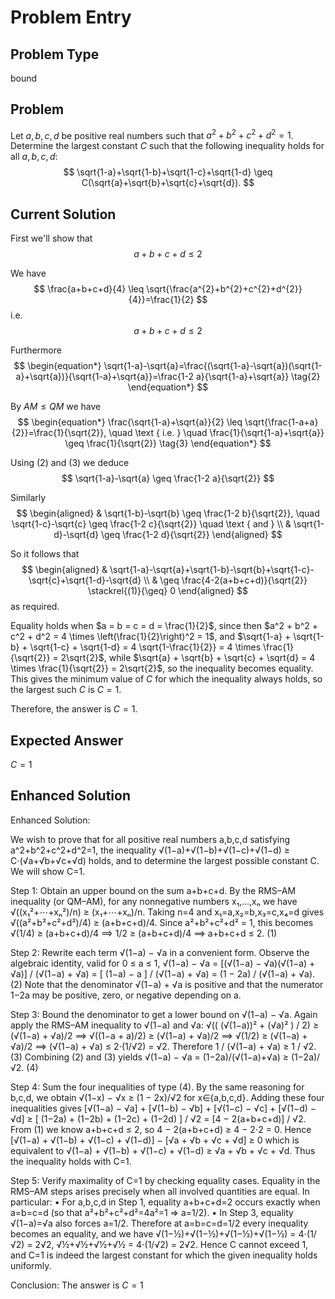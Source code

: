 # Problem Entry

## Problem Type
bound

## Problem
Let $a, b, c, d$ be positive real numbers such that $a^{2}+b^{2}+c^{2}+d^{2}=1$. Determine the largest constant $C$ such that the following inequality holds for all $a, b, c, d$:
$$
\sqrt{1-a}+\sqrt{1-b}+\sqrt{1-c}+\sqrt{1-d} \geq C(\sqrt{a}+\sqrt{b}+\sqrt{c}+\sqrt{d}).
$$

## Current Solution
First we'll show that
$$
\begin{equation*}
a+b+c+d \leq 2 \tag{1}
\end{equation*}
$$

We have
$$
\frac{a+b+c+d}{4} \leq \sqrt{\frac{a^{2}+b^{2}+c^{2}+d^{2}}{4}}=\frac{1}{2}
$$
i.e.
$$
a+b+c+d \leq 2
$$

Furthermore
$$
\begin{equation*}
\sqrt{1-a}-\sqrt{a}=\frac{(\sqrt{1-a}-\sqrt{a})(\sqrt{1-a}+\sqrt{a})}{\sqrt{1-a}+\sqrt{a}}=\frac{1-2 a}{\sqrt{1-a}+\sqrt{a}} \tag{2}
\end{equation*}
$$

By $A M \leq Q M$ we have
$$
\begin{equation*}
\frac{\sqrt{1-a}+\sqrt{a}}{2} \leq \sqrt{\frac{1-a+a}{2}}=\frac{1}{\sqrt{2}}, \quad \text { i.e. } \quad \frac{1}{\sqrt{1-a}+\sqrt{a}} \geq \frac{1}{\sqrt{2}} \tag{3}
\end{equation*}
$$

Using (2) and (3) we deduce
$$
\sqrt{1-a}-\sqrt{a} \geq \frac{1-2 a}{\sqrt{2}}
$$

Similarly
$$
\begin{aligned}
& \sqrt{1-b}-\sqrt{b} \geq \frac{1-2 b}{\sqrt{2}}, \quad \sqrt{1-c}-\sqrt{c} \geq \frac{1-2 c}{\sqrt{2}} \quad \text { and } \\
& \sqrt{1-d}-\sqrt{d} \geq \frac{1-2 d}{\sqrt{2}}
\end{aligned}
$$

So it follows that
$$
\begin{aligned}
& \sqrt{1-a}-\sqrt{a}+\sqrt{1-b}-\sqrt{b}+\sqrt{1-c}-\sqrt{c}+\sqrt{1-d}-\sqrt{d} \\
& \geq \frac{4-2(a+b+c+d)}{\sqrt{2}} \stackrel{(1)}{\geq} 0
\end{aligned}
$$
as required.

Equality holds when $a = b = c = d = \frac{1}{2}$, since then $a^2 + b^2 + c^2 + d^2 = 4 \times \left(\frac{1}{2}\right)^2 = 1$, and $\sqrt{1-a} + \sqrt{1-b} + \sqrt{1-c} + \sqrt{1-d} = 4 \sqrt{1-\frac{1}{2}} = 4 \times \frac{1}{\sqrt{2}} = 2\sqrt{2}$, while $\sqrt{a} + \sqrt{b} + \sqrt{c} + \sqrt{d} = 4 \times \frac{1}{\sqrt{2}} = 2\sqrt{2}$, so the inequality becomes equality. This gives the minimum value of $C$ for which the inequality always holds, so the largest such $C$ is $C = 1$.

Therefore, the answer is $C = 1$.

## Expected Answer
$C = 1$

## Enhanced Solution
Enhanced Solution:

We wish to prove that for all positive real numbers a,b,c,d satisfying a^2+b^2+c^2+d^2=1, the inequality
  √(1−a)+√(1−b)+√(1−c)+√(1−d) ≥ C⋅(√a+√b+√c+√d)
holds, and to determine the largest possible constant C. We will show C=1.

Step 1: Obtain an upper bound on the sum a+b+c+d.
  By the RMS–AM inequality (or QM–AM), for any nonnegative numbers x₁,…,xₙ we have
    √((x₁²+⋯+xₙ²)/n) ≥ (x₁+⋯+xₙ)/n.
  Taking n=4 and x₁=a,x₂=b,x₃=c,x₄=d gives
    √((a²+b²+c²+d²)/4) ≥ (a+b+c+d)/4.
  Since a²+b²+c²+d² = 1, this becomes
    √(1/4) ≥ (a+b+c+d)/4  ⟹  1/2 ≥ (a+b+c+d)/4  ⟹  a+b+c+d ≤ 2.        (1)

Step 2: Rewrite each term √(1−a) − √a in a convenient form.
  Observe the algebraic identity, valid for 0 ≤ a ≤ 1,
    √(1−a) − √a
    = [(√(1−a) − √a)(√(1−a) + √a)] / (√(1−a) + √a)
    = [ (1−a) − a ] / (√(1−a) + √a)
    = (1 − 2a) / (√(1−a) + √a).                                    (2)
  Note that the denominator √(1−a) + √a is positive and that the numerator 1−2a may be positive, zero, or negative depending on a.

Step 3: Bound the denominator to get a lower bound on √(1−a) − √a.
  Again apply the RMS–AM inequality to √(1−a) and √a:
    √(( (√(1−a))² + (√a)² ) / 2) ≥ (√(1−a) + √a)/2
    ⟹ √((1−a + a)/2) ≥ (√(1−a) + √a)/2
    ⟹ √(1/2) ≥ (√(1−a) + √a)/2
    ⟹ (√(1−a) + √a) ≤ 2⋅(1/√2) = √2.
  Therefore
    1 / (√(1−a) + √a) ≥ 1 / √2.                                    (3)
  Combining (2) and (3) yields
    √(1−a) − √a = (1−2a)/(√(1−a)+√a) ≥ (1−2a)/√2.                  (4)

Step 4: Sum the four inequalities of type (4).
  By the same reasoning for b,c,d, we obtain
    √(1−x) − √x ≥ (1 − 2x)/√2   for x∈{a,b,c,d}.
  Adding these four inequalities gives
    [√(1−a) − √a] + [√(1−b) − √b] + [√(1−c) − √c] + [√(1−d) − √d]
    ≥ [ (1−2a) + (1−2b) + (1−2c) + (1−2d) ] / √2
    = [4 − 2(a+b+c+d)] / √2.
  From (1) we know a+b+c+d ≤ 2, so
    4 − 2(a+b+c+d) ≥ 4 − 2⋅2 = 0.
  Hence
    [√(1−a) + √(1−b) + √(1−c) + √(1−d)]
    − [√a + √b + √c + √d] ≥ 0
  which is equivalent to
    √(1−a) + √(1−b) + √(1−c) + √(1−d) ≥ √a + √b + √c + √d.
  Thus the inequality holds with C=1.

Step 5: Verify maximality of C=1 by checking equality cases.
  Equality in the RMS–AM steps arises precisely when all involved quantities are equal.  In particular:
    • For a,b,c,d in Step 1, equality a+b+c+d=2 occurs exactly when a=b=c=d (so that a²+b²+c²+d²=4a²=1 ⇒ a=1/2).
    • In Step 3, equality √(1−a)=√a also forces a=1/2.
  Therefore at a=b=c=d=1/2 every inequality becomes an equality, and we have
    √(1−½)+√(1−½)+√(1−½)+√(1−½) = 4⋅(1/√2) = 2√2,
    √½+√½+√½+√½ = 4⋅(1/√2) = 2√2.
  Hence C cannot exceed 1, and C=1 is indeed the largest constant for which the given inequality holds uniformly.

Conclusion:
  The answer is $C=1$
